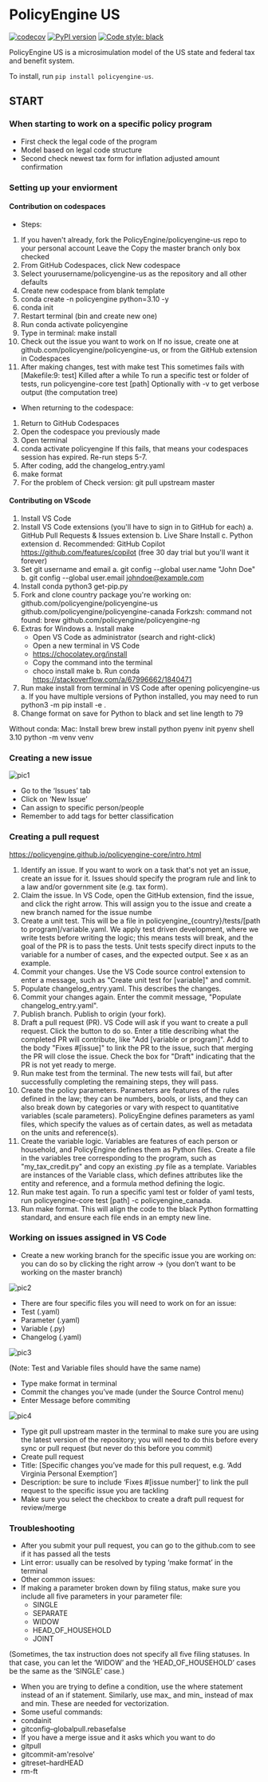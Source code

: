 # PolicyEngine US

[![codecov](https://codecov.io/gh/PolicyEngine/policyengine-us/branch/master/graph/badge.svg?token=BLoCjCf5Qr)](https://codecov.io/gh/PolicyEngine/policyengine-us)
[![PyPI version](https://badge.fury.io/py/policyengine-us.svg)](https://badge.fury.io/py/policyengine-us)
[![Code style: black](https://img.shields.io/badge/code%20style-black-000000.svg)](https://github.com/psf/black)

PolicyEngine US is a microsimulation model of the US state and federal tax and benefit system.

To install, run `pip install policyengine-us`.

## START

### When starting to work on a specific policy program
- First check the legal code of the program
 - Model based on legal code structure
- Second check newest tax form for inflation adjusted amount confirmation
### Setting up your enviorment

#### Contribution on codespaces
- Steps:
1. If you haven't already, fork the PolicyEngine/policyengine-us repo to your personal account
   Leave the Copy the master branch only box checked
2. From GitHub Codespaces, click New codespace
3. Select yourusername/policyengine-us as the repository and all other defaults
4. Create new codespace from blank template
5. conda create -n policyengine python=3.10 -y
6. conda init
7. Restart terminal (bin and create new one)
8. Run conda activate policyengine
9. Type in terminal: make install
10. Check out the issue you want to work on
    If no issue, create one at github.com/policyengine/policyengine-us, or from the GitHub extension in Codespaces
11. After making changes, test with make test
    This sometimes fails with [Makefile:9: test] Killed after a while
    To run a specific test or folder of tests, run policyengine-core test [path]
    Optionally with -v to get verbose output (the computation tree)

- When returning to the codespace:
1. Return to GitHub Codespaces
2. Open the codespace you previously made
3. Open terminal
4. conda activate policyengine
   If this fails, that means your codespaces session has expired. Re-run steps 5-7.
5. After coding, add the changelog_entry.yaml
6. make format
7. For the problem of Check version: git pull upstream master

#### Contributing on VScode
1. Install VS Code
2. Install VS Code extensions (you'll have to sign in to GitHub for each)
   a. GitHub Pull Requests & Issues extension
   b. Live Share Install
   c. Python extension
   d. Recommended: GitHub Copilot https://github.com/features/copilot (free 30 day trial but you'll want it forever)
3. Set git username and email
   a. git config --global user.name "John Doe"
   b. git config --global user.email johndoe@example.com
4. Install conda
   python3 get-pip.py
5. Fork and clone country package you're working on:
  github.com/policyengine/policyengine-us 
  github.com/policyengine/policyengine-canada
  Forkzsh: command not found: brew
  github.com/policyengine/policyengine-ng
6. Extras for Windows
   a. Install make
      - Open VS Code as administrator (search and right-click)
      - Open a new terminal in VS Code
      - https://chocolatey.org/install
      - Copy the command into the terminal
      - choco install make
   b. Run conda https://stackoverflow.com/a/67996662/1840471
7. Run make install from terminal in VS Code after opening policyengine-us
   a. If you have multiple versions of Python installed, you may need to run
      python3 -m pip install -e .
8. Change format on save for Python to black and set line length to 79

Without conda:
Mac:
  Install brew
  brew install python
  pyenv init
  pyenv shell 3.10
  python -m venv venv

### Creating a new issue
![pic1](./page2image24204576.png)
- Go to the ‘Issues’ tab
- Click on ‘New Issue’
- Can assign to specific person/people
- Remember to add tags for better classification

### Creating a pull request

https://policyengine.github.io/policyengine-core/intro.html

1. Identify an issue. If you want to work on a task that's not yet an issue, create an issue for it. Issues should specify the program rule and link to a law and/or government site (e.g. tax form).
2. Claim the issue. In VS Code, open the GitHub extension, find the issue, and click the right arrow. This will assign you to the issue and create a new branch named for the issue numbe
3. Create a unit test. This will be a file in policyengine_{country}/tests/[path to program]/variable.yaml. We apply test driven development, where we write tests before writing the logic; this means tests will break, and the goal of the PR is to pass the tests. Unit tests specify direct inputs to the variable for a number of cases, and the expected output. See x as an example.
4. Commit your changes. Use the VS Code source control extension to enter a message, such as "Create unit test for [variable]" and commit.
5. Populate changelog_entry.yaml. This describes the changes.
6. Commit your changes again. Enter the commit message, "Populate changelog_entry.yaml".
7. Publish branch. Publish to origin (your fork).
8. Draft a pull request (PR). VS Code will ask if you want to create a pull request. Click the button to do so. Enter a title describing what the completed PR will contribute, like "Add [variable or program]". Add to the body "Fixes #[issue]" to link the PR to the issue, such that merging the PR will close the issue. Check the box for "Draft" indicating that the PR is not yet ready to merge.
9. Run make test from the terminal. The new tests will fail, but after successfully completing the remaining steps, they will pass.
10. Create the policy parameters. Parameters are features of the rules defined in the law; they can be numbers, bools, or lists, and they can also break down by categories or vary with respect to quantitative variables (scale parameters). PolicyEngine defines 
parameters as yaml files, which specify the values as of certain dates, as well as metadata on the units and reference(s).
11. Create the variable logic. Variables are features of each person or household, and PolicyEngine defines them as Python files. Create a file in the variables tree corresponding to the program, such as "my_tax_credit.py" and copy an existing .py file as a template. Variables are instances of the Variable class, which defines attributes like the entity and reference, and a formula method defining the logic.
12. Run make test again. To run a specific yaml test or folder of yaml tests, run policyengine-core test [path] -c policyengine_canada.
13. Run make format. This will align the code to the black Python formatting standard, and ensure each file ends in an empty new line.



### Working on issues assigned in VS Code

- Create a new working branch for the specific issue you are working on: you can do so by clicking the right arrow → (you don’t want to be working on the master branch)

![pic2](./MyIssues.png)

- There are four specific files you will need to work on for an issue:
 - Test (.yaml)
 - Parameter (.yaml)
 - Variable (.py)
 - Changelog (.yaml)

![pic3](./changel.png)

(Note: Test and Variable files should have the same name)
- Type make format in terminal
- Commit the changes you’ve made (under the Source Control menu)
 - Enter Message before commiting
 
![pic4](./page3image24275520.png)

- Type git pull upstream master in the terminal to make sure you are using the latest version of the repository; you will need to do this before every sync or pull request (but never do this before you commit)
- Create pull request
 - Title: [Specific changes you’ve made for this pull request, e.g. ‘Add Virginia Personal Exemption’]
 - Description: be sure to include ‘Fixes #[issue number]’ to link the pull request to the specific issue you are tackling
 - Make sure you select the checkbox to create a draft pull request for
review/merge

### Troubleshooting
- After you submit your pull request, you can go to the github.com to see if it has passed all the tests
 - Lint error: usually can be resolved by typing ‘make format’ in the terminal 
- Other common issues:
 -  If making a parameter broken down by filing status, make sure you include all five parameters in your parameter file:
    - SINGLE
    - SEPARATE
    - WIDOW
    - HEAD_OF_HOUSEHOLD 
    - JOINT

(Sometimes, the tax instruction does not specify all five filing statuses. In that case, you can let the ‘WIDOW’ and the ‘HEAD_OF_HOUSEHOLD’ cases be the same as the ‘SINGLE’ case.)
 - When you are trying to define a condition, use the where statement instead of an if statement. Similarly, use max_ and min_ instead of max and min. These are needed for vectorization.
- Some useful commands:
 - condainit
 - gitconfig–globalpull.rebasefalse
  - If you have a merge issue and it asks which you want to do 
  - gitpull
- gitcommit-am'resolve'
- gitreset–hardHEAD
- rm-ft
